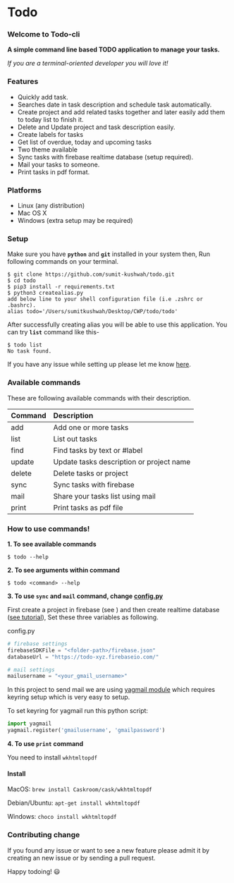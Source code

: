 # Todo

### Welcome to Todo-cli
**A simple command line based TODO application to manage your tasks.**

*If you are a terminal-oriented developer you will love it!*
### Features

- Quickly add task. 
- Searches date in task description and schedule task automatically.
- Create project and add related tasks together and later easily add them to today list to finish it.
- Delete and Update project and task description easily.
- Create labels for tasks
- Get list of overdue, today and upcoming tasks
- Two theme available 
- Sync tasks with firebase realtime database (setup required).
- Mail your tasks to someone.
- Print tasks in pdf format.

### Platforms
- Linux (any distribution)
- Mac OS X
- Windows (extra setup may be required)
### Setup

Make sure you have **`python`** and **`git`** installed in your system then,
Run following commands on your terminal.
```
$ git clone https://github.com/sumit-kushwah/todo.git
$ cd todo
$ pip3 install -r requirements.txt
$ python3 createalias.py
add below line to your shell configuration file (i.e .zshrc or .bashrc).
alias todo='/Users/sumitkushwah/Desktop/CWP/todo/todo'
```
After successfully creating alias you will be able to use this application.
You can try **`list`** command like this-
```
$ todo list
No task found.
```
If you have any issue while setting up please let me know [here](https://github.com/sumit-kushwah/todo/issues/new).

### Available commands

These are following available commands with their description.

| Command  | Description                            | 
|:-------  |:-------------------------------------- |
|    add   |Add one or more tasks                   |
|   list   |List out tasks                          |
|   find   |Find tasks by text or #label            |
|   update |Update tasks description or project name|
|   delete |Delete tasks or project                 |
|   sync   |Sync tasks with firebase                |
|   mail   |Share your tasks list using mail        |
|   print  |Print tasks as pdf file                 |

### How to use commands!

**1. To see available commands**
```
$ todo --help
```
**2. To see arguments within command**
```
$ todo <command> --help
```
**3. To use `sync` and `mail` command, change [config.py](https://github.com/sumit-kushwah/todo/blob/master/config.py)**

First create a project in firebase (see ) and then create realtime database ([see tutorial](https://firebase.google.com/docs/database)),
Set these three variables as following.

config.py
```python
# firebase settings
firebaseSDKFile = "<folder-path>/firebase.json"
databaseUrl = "https://todo-xyz.firebaseio.com/"

# mail settings
mailusername = "<your_gmail_username>"
```
In this project to send mail we are using [yagmail module](https://pypi.org/project/yagmail/) which requires keyring setup which is very easy to setup.

To set keyring for yagmail run this python script:

```python
import yagmail
yagmail.register('gmailusername', 'gmailpassword')
```

**4. To use `print` command**

You need to install `wkhtmltopdf`
#### Install

MacOS: `brew install Caskroom/cask/wkhtmltopdf`

Debian/Ubuntu: `apt-get install wkhtmltopdf`

Windows: `choco install wkhtmltopdf`


### Contributing change

If you found any issue or want to see a new feature please admit it by creating an new issue or by sending a pull request.


Happy todoing! :smiley: 
